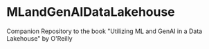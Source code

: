 # MLandGenAIDataLakehouse
Companion Repository to the book "Utilizing ML and GenAI in a Data Lakehouse" by O'Reilly
